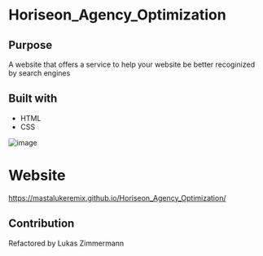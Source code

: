 # Horiseon_Agency_Optimization


## Purpose

A website that offers a service to help your website be better recoginized by search engines


## Built with
* HTML
* CSS

![image](https://user-images.githubusercontent.com/42505473/182964474-a289fa8b-f1bb-4fb0-ba1c-0f89b3287ef5.png)

# Website

https://mastalukeremix.github.io/Horiseon_Agency_Optimization/

## Contribution

Refactored by Lukas Zimmermann
